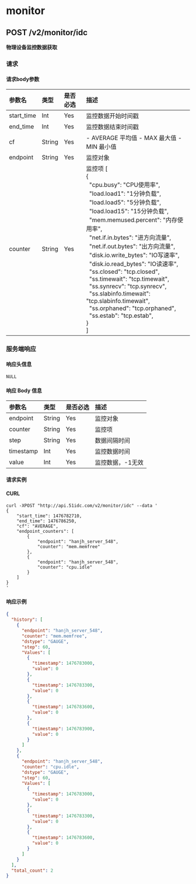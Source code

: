 # monitor

<!-- toc -->

## POST /v2/monitor/idc

**物理设备监控数据获取**

### 请求

#### 请求body参数

|参数名 | 类型 | 是否必选 | 描述 |
| :-- | :-- | :-- | :-- |
| start_time | Int | Yes | 监控数据开始时间戳 |
| end_time | Int | Yes | 监控数据结束时间戳 |
| cf | String | Yes | - AVERAGE 平均值  - MAX 最大值  - MIN 最小值|
| endpoint | String | Yes | 监控对象 |
| counter | String | Yes | 监控项 [<br>{<br>&nbsp;&nbsp;"cpu.busy": "CPU使用率",<br>&nbsp;&nbsp;"load.load1": "1分钟负载",<br>&nbsp;&nbsp;"load.load5": "5分钟负载",<br>&nbsp;&nbsp;"load.load15": "15分钟负载",<br>&nbsp;&nbsp;"mem.memused.percent": "内存使用率",<br>&nbsp;&nbsp;"net.if.in.bytes": "进方向流量",<br>&nbsp;&nbsp;"net.if.out.bytes": "出方向流量",<br>&nbsp;&nbsp;"disk.io.write_bytes": "IO写速率",<br>&nbsp;&nbsp;"disk.io.read_bytes": "IO读速率",<br>&nbsp;&nbsp;"ss.closed": "tcp.closed",<br>&nbsp;&nbsp;"ss.timewait": "tcp.timewait",<br>&nbsp;&nbsp;"ss.synrecv": "tcp.synrecv",<br>&nbsp;&nbsp;"ss.slabinfo.timewait": "tcp.slabinfo.timewait",<br>&nbsp;&nbsp;"ss.orphaned": "tcp.orphaned",<br>&nbsp;&nbsp;"ss.estab": "tcp.estab",<br> }<br>]|

### 服务端响应

#### 响应头信息

`NULL`

#### 响应 Body 信息

|参数名 | 类型 | 是否必选 | 描述 |
| :-- | :-- | :-- | :-- |
| endpoint | String | Yes | 监控对象 |
| counter | String | Yes | 监控项 |
| step | String | Yes | 数据间隔时间 |
| timestamp | Int | Yes | 监控数据时间 |
| value | Int | Yes | 监控数据，-1无效 |

#### 请求实例

#### CURL
```shell
curl -XPOST "http://api.51idc.com/v2/monitor/idc" --data '
{
    "start_time": 1476782710,
    "end_time": 1476786250,
    "cf": "AVERAGE",
    "endpoint_counters": [
        {
            "endpoint": "hanjh_server_548",
            "counter": "mem.memfree"
        }, 
        { 
            "endpoint": "hanjh_server_548",
            "counter": "cpu.idle"
        }
    ]
}
'  
```

#### 响应示例

```json
{
  "history": [
    {
      "endpoint": "hanjh_server_548",
      "counter": "mem.memfree",
      "dstype": "GAUGE",
      "step": 60,
      "Values": [
        {
          "timestamp": 1476783000,
          "value": 0
        },
        {
          "timestamp": 1476783300,
          "value": 0
        },
        {
          "timestamp": 1476783600,
          "value": 0
        },
        {
          "timestamp": 1476783900,
          "value": 0
        }
      ]
    },
    {
      "endpoint": "hanjh_server_548",
      "counter": "cpu.idle",
      "dstype": "GAUGE",
      "step": 60,
      "Values": [
        {
          "timestamp": 1476783000,
          "value": 0
        },
        {
          "timestamp": 1476783300,
          "value": 0
        },
        {
          "timestamp": 1476783600,
          "value": 0
        }
      ]
    }
  ],
  "total_count": 2
}
```
